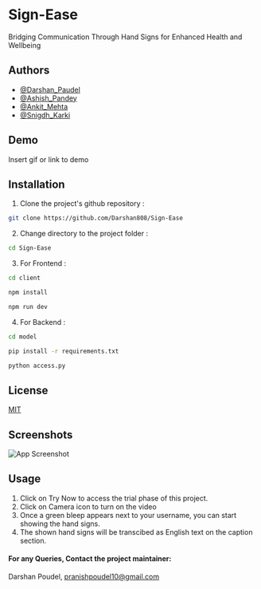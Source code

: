 # Sign-Ease

Bridging Communication Through Hand Signs for Enhanced Health and Wellbeing






## Authors

- [@Darshan_Paudel](https://github.com/Darshan808)
- [@Ashish_Pandey](https://github.com/Ashish-Pandey62)
- [@Ankit_Mehta](https://github.com/Ankitrajmehta)
- [@Snigdh_Karki](https://github.com/snigdhkarki)


## Demo

Insert gif or link to demo


## Installation

1. Clone the project's github repository :
``` bash
git clone https://github.com/Darshan808/Sign-Ease

```


2. Change directory to the project folder :
``` bash
cd Sign-Ease
```

3. For Frontend :
```bash
cd client  
```
```bash
npm install
```
```bash
npm run dev
```
4. For Backend :
```bash
cd model
```
```bash
pip install -r requirements.txt 
```
```bash
python access.py
```

    
## License

[MIT](https://choosealicense.com/licenses/mit/)


## Screenshots

![App Screenshot](https://via.placeholder.com/468x300?text=App+Screenshot+Here)


## Usage

1. Click on Try Now to access the trial phase of this project.
2. Click on Camera icon to turn on the video
3. Once a green bleep appears next to your username, you can start showing the hand signs.
4. The shown hand signs will be transcibed as English text on the caption section.

#### For any Queries, Contact the project maintainer: 
Darshan Poudel, pranishpoudel10@gmail.com
